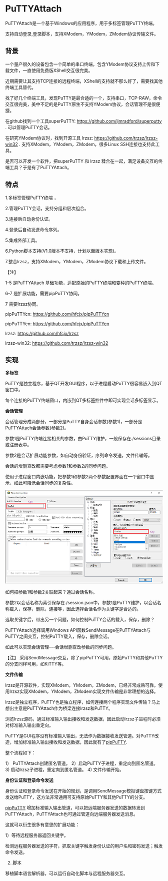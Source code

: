 # PuTTYAttach

PuTTYAttach是一个基于Windows的应用程序，用于多标签管理PuTTY终端。

支持自动登录,登录脚本，支持XModem，YModem，ZModem协议传输文件。

## 背景

一个量产很久的设备包含一个简单的串口终端，包含YModem协议支持上传和下载文件，一直使用免费版XShell交互很完美。

近期需要让其支持TCP连接的远程终端，XShell的支持就不那么好了，需要找其他终端工具替代。

找了好几个终端工具，发现PuTTY是最合适的一个，支持串口，TCP-RAW，命令交互很完美，美中不足的是PuTTY原生不支持YModem协议，会话管理不是很便捷。

在github找到一个工具superPuTTY: https://github.com/jimradford/superputty . 可以管理PuTTY会话。

在研究YModem协议时，找到开源工具 lrzsz: https://github.com/trzsz/lrzsz-win32 . 支持XModem，YModem，ZModem，很多Linux SSH连接也支持此工具。

是否可以开发一个软件，把superPuTTY 和 lrzsz 糅合在一起，满足设备交互的终端工具？于是有了PuTTYAttach。

## 特点

1.多标签管理PuTTY终端 ，

2.管理PuTTY会话，支持分组和层次组合。

3.连接后自动身份认证。

4.登录后自动发送命令序列。

5.集成外部工具。

6.Python脚本支持(V1.0版本不支持，计划以面版本实现)。

7.整合lrzsz，支持XModem，YModem，ZModem协议下载和上传文件。

【注】

1-5 是PuTTYAttach 基础功能，适配原始的PuTTY终端和变种的PuTTY终端。

6-7 是扩展功能，需要pipPuTTY协同。

7 需要lrzsz协同。

pipPuTTYcn: https://github.com/hfcjx/pipPuTTYcn

pipPuTTYen: https://github.com/hfcjx/pipPuTTYen 

lrzsz: https://github.com/hfcjx/lrzsz 

lrzsz-win32: https://github.com/trzsz/lrzsz-win32

## 实现

**多标签**

PuTTY是独立程序，基于QT开发GUI程序，以子进程启动PuTTY很容易嵌入到QT窗口中。

每个连接的PuTTY终端窗口，内嵌到QT多标签控件中即可实现会话多标签显示。

**会话管理**

会话管理分成两部分，一部分是PuTTY自身会话参数(参数1)，一部分是PuTTYAttach会话参数(参数2)。

参数1是PuTTY终端连接相关的参数，由PuTTY维护，一般保存在./sessions目录或注册表中。

参数2是会话扩展功能参数，如自动身份验证，序列命令发送，文件传输等。

会话的增删查改都需要考虑参数1和参数2的同步问题。

使用子进程窗口内嵌功能，把参数1和参数2两个参数配置界面在一个窗口中显示，如此可降低会话同步的复杂性。

![image](img/sess.png)

如何把参数1和参数2关联起来？通过会话名称。

参数2以会话名称为索引保存在./session.json中，参数1是PuTTY维护，以会话名称载入，保存，删除，连接等，因此选择会话名作为关键字是合适的。

选取关键字后，带出另一个问题，如何控制PuTTY会话的载入，保存，删除？

PuTTYAttach选择调用Windows API函数SendMessage在PuTTYAttach与PuTTY之间交互，控制PuTTY载入，保存，删除会话。

如此可以实现会话管理---会话增删查改参数的同步问题。

【注】 采用SendMessage交互，除了pipPuTTY可用，原始PuTTY和其他PuTTY的分支同样可用，如KiTTY等。

**文件传输**

lrzsz是开源软件，实现XModem，YModem，ZModem，已经非常成熟可靠。使用lrzsz实现XModem，YModem，ZModem实现文件传输是非常理想的选择。

lrzsz是独立程序，PuTTY也是独立程序，如何连接两个程序实现文件传输？马上想出主意是PuTTYAttach作为桥梁连接lrzsz和PuTTY。

浏览lrzsz源码，通过标准输入输出接收和发送数据，因此启动lrzsz子进程时必须对标准输入输出重定向。

PuTTY是GUI程序没有标准输入输出，无法作为数据接收发送管道。对PuTTY改造，增加标准输入输出接收和发送数据，因此就有了[pipPuTTY](https://github.com/hfcjx/pipPuTTYcn).

整个流程如下：

1） PuTTYAttach创建匿名管道。
2）启动PuTTY子进程，重定向到匿名管道。
3) 启动lrzsz子进程，重定向到匿名管道。
4) 文件传输开始。

**身份认证和登录命令发送**

身份认证和登录命令发送在开始的规划，是调用SendMessage模拟键盘按键方式发送给PuTTY，这方法非常通用可支持原始PuTTY和其他PuTTY的分支。

[pipPuTTY](https://github.com/hfcjx/pipPuTTYcn) 增加标准输入输出管道，可以把远端服务器发送的数据转发到PuTTYAttach，PuTTYAttach也可通过管道向远端服务器发送消息。

这就可以衍生很多有意思的扩展功能：

1）等待远程服务器返回关键字。

检测远程服务器发送的字符，抓取关键字触发身份认证的用户名和密码发送；触发命令发送。

2) 脚本

移植脚本语言解析器，可以运行自动化脚本与远程服务器交互。
